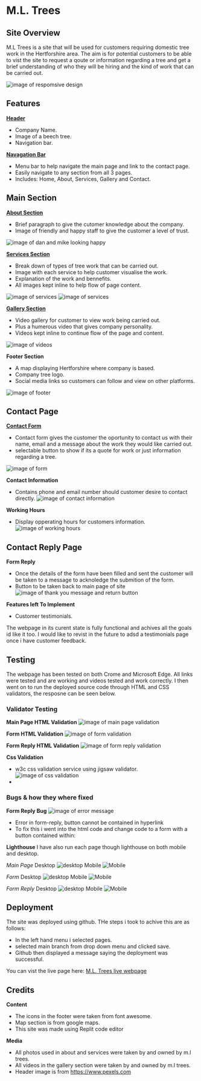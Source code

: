 # **M.L. Trees**

## Site Overview

M.L Trees is a site that will be used for customers requiring domestic tree work in the Hertforshire area. The aim is for potential customers to be able to vist the site to request a qoute or information regarding a tree and get a brief understanding of who they will be hiring and the kind of work that can be carried out.

![image of respomsive design](readme-docs/responsive.design.png)

## Features

[**Header**](https://crimson-wizard.github.io/M-L-Trees/index.html)
- Company Name.
- Image of a beech tree.
- Navigation bar.

[**Navagation Bar**](https://crimson-wizard.github.io/M-L-Trees/index.html)
- Menu bar to help navigate the main page and link to the contact page.
- Easily navigate to any section from all 3 pages.
- Includes: Home, About, Services, Gallery and Contact.

## Main Section 

[**About Section**](https://crimson-wizard.github.io/M-L-Trees/#about)
- Brief paragraph to give the cutomer knowledge about the company. 
- Image of friendly and happy staff to give the customer a level of trust.

![image of dan and mike looking happy](readme-docs/happy-team.webp)

[**Services Section**](https://crimson-wizard.github.io/M-L-Trees/#services)
- Break down of types of tree work that can be carried out.
- Image with each service to help customer visualise the work.
- Explanation of the work and bennefits.
- All images kept inline to help flow of page content.

![image of services](readme-docs/services-1.webp) 
![image of services](readme-docs/Services2.webp)

[**Gallery Section**](https://crimson-wizard.github.io/M-L-Trees/#gallery)
- Video gallery for customer to view work being carried out.
- Plus a humerous video that gives company personality.
- Videos kept inline to continue flow of the page and content.

![image of videos](readme-docs/video-gallery.webp)

**Footer Section**
- A map displaying Hertforshire where company is based.
- Company tree logo.
- Social media links so customers can follow and view on other platforms.

![image of footer](readme-docs/footer-image.webp)


## Contact Page

[**Contact Form**](https://crimson-wizard.github.io/M-L-Trees/form.html)
- Contact form gives the customer the oportunity to contact us with their name, email and a message about the work they would like carried out.
- selectable button to show if its a quote for work or just information regarding a tree.

![image of form](readme-docs/form.webp)

**Contact Information**
- Contains phone and email number should customer desire to contact directly.
![image of contact information](readme-docs/contact-information.webp)

**Working Hours**
- Display opperating hours for customers information.
  ![image of working hours](readme-docs/working-hours.webp)

## Contact Reply Page

**Form Reply**
- Once the details of the form have been filled and sent the customer will be taken to a message to acknoledge the submition of the form.
- Button to be taken back to main page of site
![image of thank you message and return button](readme-docs/thank-you-message.webp)

**Features left To Implement**
 - Customer testimonials.
   
The webpage in its curent state is fully functional and achives all the goals id like it too. I would like to revist in the future to adsd a testimonials page once i have customer feedback.

## Testing 

The webpage has been tested on both Crome and Microsoft Edge. All links were tested and are working and videos tested and work correctly. I then went on to run the deployed source code through HTML and CSS validators, the resposne can be seen below. 

### **Validator Testing**

**Main Page HTML Validation**
![image of main page validation](readme-docs/main-page.validation.webp)

**Form HTML Validation**
![image of form validation](readme-docs/form-validation.webp)

**Form Reply HTML Validation**
![image of form reply validation](readme-docs/form-reply-validation.webp)

**Css Validation**
- w3c css validation service using jigsaw validator.
![image of css validation](readme-docs/css-validation.webp)
- 
### **Bugs & how they where fixed**


**Form Reply Bug**
![image of error message](readme-docs/form-reply-bug.webp)
- Error in form-reply, button cannot be contained in hyperlink
- To fix this i went into the html code and change code to a form with a button contained within:

**Lighthouse**
I have also run each page though lighthouse on both mobile and desktop.

*Main Page*
Desktop
![desktop](readme-docs/main-desktop.webp)
Mobile
![Mobile](readme-docs/main-mobile.webp)

*Form*
Desktop
![desktop](readme-docs/form-desktop.webp)
Mobile
![Mobile](readme-docs/form-mobile.webp)

*Form Reply*
Desktop
![desktop](readme-docs/form-reply-desktop.webp)
Mobile
![Mobile](readme-docs/form-reply-mobile.webp)


## Deployment 
The site was deployed using github. THe steps i took to achive this are as follows:
- In the left hand menu i selected pages.
- selected main branch from drop down menu and clicked save.
- Github then displayed a message saying the deployment was successful.

You can vist the live page here: [M.L. Trees live webpage](https://crimson-wizard.github.io/M-L-Trees/)
 

## Credits

**Content**
- The icons in the footer were taken from font awesome.
- Map section is from google maps.
- This site was made using Replit code editor

**Media**
- All photos used in about and services were taken by and owned by m.l trees.
- All videos in the gallery section were taken by and owned by m.l trees.
- Header image is from https://www.pexels.com